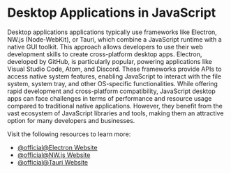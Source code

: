 # Desktop Applications in JavaScript

Desktop applications applications typically use frameworks like Electron, NW.js (Node-WebKit), or Tauri, which combine a JavaScript runtime with a native GUI toolkit. This approach allows developers to use their web development skills to create cross-platform desktop apps. Electron, developed by GitHub, is particularly popular, powering applications like Visual Studio Code, Atom, and Discord. These frameworks provide APIs to access native system features, enabling JavaScript to interact with the file system, system tray, and other OS-specific functionalities. While offering rapid development and cross-platform compatibility, JavaScript desktop apps can face challenges in terms of performance and resource usage compared to traditional native applications. However, they benefit from the vast ecosystem of JavaScript libraries and tools, making them an attractive option for many developers and businesses.

Visit the following resources to learn more:

- [@official@Electron Website](https://www.electronjs.org/)
- [@official@NW.js Website](https://nwjs.io/)
- [@official@Tauri Website](https://tauri.app/)
